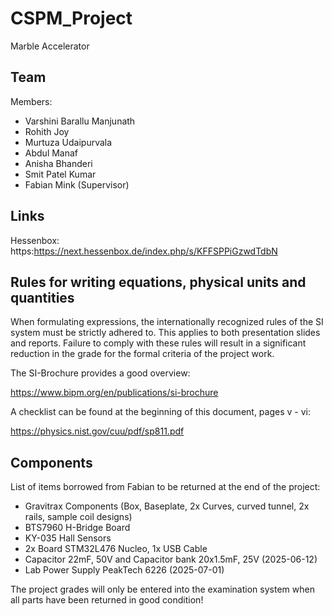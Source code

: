 # CSPM_Project
Marble Accelerator


## Team 

Members:

- Varshini Barallu Manjunath
- Rohith Joy
- Murtuza Udaipurvala
- Abdul Manaf 
- Anisha Bhanderi
- Smit Patel Kumar
- Fabian Mink (Supervisor)

## Links

Hessenbox: https:https://next.hessenbox.de/index.php/s/KFFSPPiGzwdTdbN

## Rules for writing equations, physical units and quantities

When formulating expressions, the internationally recognized rules of the SI system must be strictly adhered to. This applies to both presentation slides and reports. Failure to comply with these rules will result in a significant reduction in the grade for the formal criteria of the project work.

The SI-Brochure provides a good overview:

https://www.bipm.org/en/publications/si-brochure

A checklist can be found at the beginning of this document, pages v - vi:

https://physics.nist.gov/cuu/pdf/sp811.pdf

## Components

List of items borrowed from Fabian to be returned at the end of the project:

- Gravitrax Components (Box, Baseplate, 2x Curves, curved tunnel, 2x rails, sample coil designs)
- BTS7960 H-Bridge Board
- KY-035 Hall Sensors
- 2x Board STM32L476 Nucleo, 1x USB Cable
- Capacitor 22mF, 50V and Capacitor bank 20x1.5mF, 25V (2025-06-12)
- Lab Power Supply PeakTech 6226 (2025-07-01)

The project grades will only be entered into the examination system when all parts have been returned in good condition!


